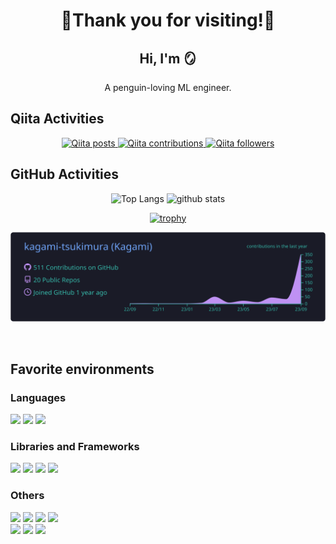 <div align="center">
<h1>🐧Thank you for visiting!🐧</h1>
</div>

<div align="center">
    <h2>Hi, I'm 🪞</h1>
    <p>A penguin-loving ML engineer.</p>
</div>

## Qiita Activities

<div align="center">
  <a target="_blank" href="http://qiita.com/kagami_t">
    <img alt="Qiita posts" src="https://qiita-badge.apiapi.app/s/kagami_t/posts.svg"/>
  </a>
  <a target="_blank" href="http://qiita.com/kagami_t">
    <img alt="Qiita contributions" src="https://qiita-badge.apiapi.app/s/kagami_t/contributions.svg"/>
  </a>
  <a target="_blank" href="http://qiita.com/kagami_t">
    <img alt="Qiita followers" src="https://qiita-badge.apiapi.app/s/kagami_t/followers.svg"/>
  </a>
</div>

## GitHub Activities 
<div align="center">

<p> 
  <img alt="Top Langs" height="150px" src="https://github-readme-stats.vercel.app/api/top-langs/?username=kagami-tsukimura&layout=compact&count_private=true&show_icons=true&hide=jupyter%20notebook&theme=cobalt" />
  
  <img alt="github stats" height="150px" src="https://github-readme-stats.vercel.app/api?username=kagami-tsukimura&count_private=true&show_icons=true&theme=cobalt" />
</p>

[![trophy](https://github-profile-trophy.vercel.app/?username=kagami-tsukimura&no-bg=true&theme=discord&column=7
)](https://github.com/ryo-ma/github-profile-trophy)

[![](https://raw.githubusercontent.com/kagami-tsukimura/kagami-tsukimura/main/profile-summary-card-output/tokyonight/0-profile-details.svg)](https://github.com/vn7n24fzkq/github-profile-summary-cards)

<br>
</div>

## Favorite environments

### Languages

<div>
<img src="https://img.shields.io/badge/-Python-F9DC3E.svg?logo=python&style=plastic">
<img src="https://img.shields.io/badge/-Typescript-007ACC.svg?logo=typescript&style=plastic">
<img src="https://img.shields.io/badge/Javascript-276DC3.svg?logo=javascript&style=plastic">
</div>

### Libraries and Frameworks

<div>
<img src="https://img.shields.io/badge/-React-61DAFB.svg?logo=react&style=plastic">
<img src="https://img.shields.io/badge/-FastAPI-FFFFFF.svg?logo=fastapi&style=plastic">
<img src="https://img.shields.io/badge/-Streamlit-232F3E.svg?logo=streamlit&style=plastic">
<img src="https://img.shields.io/badge/-Flask-000000.svg?logo=flask&style=plastic">
</div>

### Others

<div>
<img src="https://img.shields.io/badge/-Linux-66595C.svg?logo=linux&style=plastic">
<img src="https://img.shields.io/badge/-Ubuntu-6F52B5.svg?logo=ubuntu&style=plastic">
<img src="https://img.shields.io/badge/-Github-181717.svg?logo=github&style=plastic">
<img src="https://img.shields.io/badge/-Jupyter-F37626.svg?logo=jupyter&style=plastic">
<br>
<img src="https://img.shields.io/badge/-Visual%20Studio%20Code-007ACC.svg?logo=visual-studio-code&style=plastic">
<img src="https://img.shields.io/badge/-Vim-019733.svg?logo=vim&style=plastic">
<img src="https://img.shields.io/badge/-PostgreSQL-336791.svg?logo=postgresql&style=plastic">
</div>

<br />
